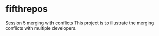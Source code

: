 # fifthrepos
Session 5 merging with conflicts
This project is to illustrate the merging
conflicts with multiple developers.
